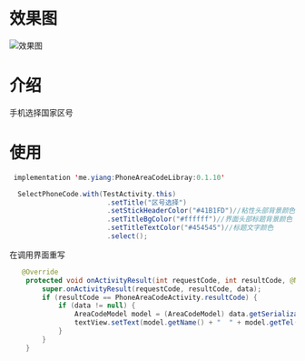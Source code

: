 # 效果图
![效果图](https://github.com/Wang-YiYang/PhoneAreaCode/blob/master/Screenshots/GIF.gif)

# 介绍

手机选择国家区号

# 使用

```java
 implementation 'me.yiang:PhoneAreaCodeLibray:0.1.10'

 ```

```java
  SelectPhoneCode.with(TestActivity.this)
                        .setTitle("区号选择")
                        .setStickHeaderColor("#41B1FD")//粘性头部背景颜色
                        .setTitleBgColor("#ffffff")//界面头部标题背景颜色
                        .setTitleTextColor("#454545")//标题文字颜色
                        .select();
```

在调用界面重写

```java
   @Override
    protected void onActivityResult(int requestCode, int resultCode, @Nullable Intent data) {
        super.onActivityResult(requestCode, resultCode, data);
        if (resultCode == PhoneAreaCodeActivity.resultCode) {
            if (data != null) {
                AreaCodeModel model = (AreaCodeModel) data.getSerializableExtra(PhoneAreaCodeActivity.DATAKEY);
                textView.setText(model.getName() + "  " + model.getTel());
            }
        }
    }
```


